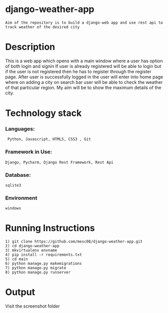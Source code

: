 # django-weather-app
``` Aim of the repository is to build a django-web app and use rest api to track weather of the desired city ```

# Description

This is a web app which opens with a main window where a user has option of both login and signin
If user is already registered will be able to login but if the user is not registered then he has to
register through the register page. After user is successfully logged in the user will enter into
home page where on adding a city on search bar user will be able to check the weather of that particular
region. My aim will be to show the maximum details of the city.

# Technology stack

### Languages:
	
```	Python, Javascript, HTML5, CSS3 , Git```

### Framework in Use:

``` Django, Pycharm, Django Rest Framework, Rest Api ```

### Database: 

``` sqlite3 ```

### Environment

``` windows ```

# Running Instructions

    1) git clone https://github.com/mesc08/django-weather-app.git
	2) cd django-weather-app
	3) mkvirtualenv envname
	4) pip install -r requirements.txt
	5) cd main
	6) python manage.py makemigrations
	7) python manage.py migrate
	8) python manage.py runserver 

# Output

Visit the screenshot folder
